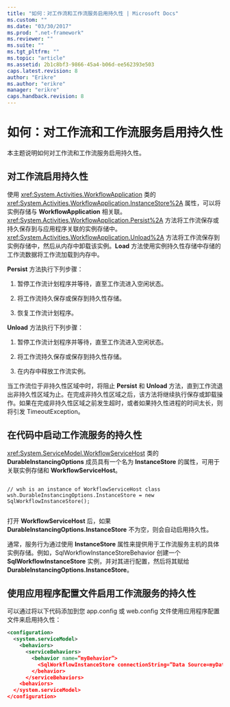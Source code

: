 ```yaml
---
title: "如何：对工作流和工作流服务启用持久性 | Microsoft Docs"
ms.custom: ""
ms.date: "03/30/2017"
ms.prod: ".net-framework"
ms.reviewer: ""
ms.suite: ""
ms.tgt_pltfrm: ""
ms.topic: "article"
ms.assetid: 2b1c8bf3-9866-45a4-b06d-ee562393e503
caps.latest.revision: 8
author: "Erikre"
ms.author: "erikre"
manager: "erikre"
caps.handback.revision: 8
---
```

# 如何：对工作流和工作流服务启用持久性
本主题说明如何对工作流和工作流服务启用持久性。  
  
## 对工作流启用持久性  
 使用 <xref:System.Activities.WorkflowApplication> 类的 <xref:System.Activities.WorkflowApplication.InstanceStore%2A> 属性，可以将实例存储与 **WorkflowApplication** 相关联。<xref:System.Activities.WorkflowApplication.Persist%2A> 方法将工作流保存或持久保存到与应用程序关联的实例存储中。<xref:System.Activities.WorkflowApplication.Unload%2A> 方法将工作流保存到实例存储中，然后从内存中卸载该实例。**Load** 方法使用实例持久性存储中存储的工作流数据将工作流加载到内存中。  
  
 **Persist** 方法执行下列步骤：  
  
1.  暂停工作流计划程序并等待，直至工作流进入空闲状态。  
  
2.  将工作流持久保存或保存到持久性存储。  
  
3.  恢复工作流计划程序。  
  
 **Unload** 方法执行下列步骤：  
  
1.  暂停工作流计划程序并等待，直至工作流进入空闲状态。  
  
2.  将工作流持久保存或保存到持久性存储。  
  
3.  在内存中释放工作流实例。  
  
 当工作流位于非持久性区域中时，将阻止 **Persist** 和 **Unload** 方法，直到工作流退出非持久性区域为止。在完成非持久性区域之后，该方法将继续执行保存或卸载操作。如果在完成非持久性区域之前发生超时，或者如果持久性进程的时间太长，则将引发 TimeoutException。  
  
## 在代码中启动工作流服务的持久性  
 <xref:System.ServiceModel.WorkflowServiceHost> 类的 **DurableInstancingOptions** 成员具有一个名为 **InstanceStore** 的属性，可用于关联实例存储和 **WorkflowServiceHost**。  
  
```  
  
// wsh is an instance of WorkflowServiceHost class  
wsh.DurableInstancingOptions.InstanceStore = new SqlWorkflowInstanceStore();  
  
```  
  
 打开 **WorkflowServiceHost** 后，如果 **DurableInstancingOptions.InstanceStore** 不为空，则会自动启用持久性。  
  
 通常，服务行为通过使用 **InstanceStore** 属性来提供用于工作流服务主机的具体实例存储。例如，SqlWorkflowInstanceStoreBehavior 创建一个 **SqlWorkflowInstanceStore** 实例，并对其进行配置，然后将其赋给 **DurableInstancingOptions.InstanceStore**。  
  
## 使用应用程序配置文件启用工作流服务的持久性  
 可以通过将以下代码添加到您 app.config 或 web.config 文件使用应用程序配置文件来启用持久性：  
  
```xml  
<configuration>  
  <system.serviceModel>  
    <behaviors>  
      <serviceBehaviors>  
        <behavior name=”myBehavior”>  
          <SqlWorkflowInstanceStore connectionString=”Data Source=myDatatbaseServer;Initial Catalog=myPersistenceDatabase”>  
        </behavior>  
      </serviceBehaviors>  
    <behaviors>  
  </system.serviceModel>  
</configuration>  
  
```
